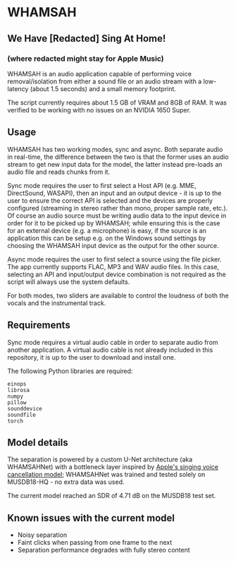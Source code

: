 # WHAMSAH
## We Have [Redacted] Sing At Home!
### (where redacted might stay for Apple Music)
WHAMSAH is an audio application capable of performing voice removal/isolation from either a sound file or an audio stream with a low-latency (about 1.5 seconds) and a small memory footprint.

The script currently requires about 1.5 GB of VRAM and 8GB of RAM. It was verified to be working with no issues on an NVIDIA 1650 Super.

## Usage
WHAMSAH has two working modes, sync and async. Both separate audio in real-time, the difference between the two is that the former uses an audio stream to get new input data for the model, the latter instead pre-loads an audio file and reads chunks from it.

Sync mode requires the user to first select a Host API (e.g. MME, DirectSound, WASAPI), then an input and an output device - it is up to the user to ensure the correct API is selected and the devices are properly configured (streaming in stereo rather than mono, proper sample rate, etc.). Of course an audio source must be writing audio data to the input device in order for it to be picked up by WHAMSAH; while ensuring this is the case for an external device (e.g. a microphone) is easy, if the source is an application this can be setup e.g. on the Windows sound settings by choosing the WHAMSAH input device as the output for the other source.

Async mode requires the user to first select a source using the file picker. The app currently supports FLAC, MP3 and WAV audio files. In this case, selecting an API and input/output device combination is not required as the script will always use the system defaults.

For both modes, two sliders are available to control the loudness of both the vocals and the instrumental track.


## Requirements
Sync mode requires a virtual audio cable in order to separate audio from another application. A virtual audio cable is not already included in this repository, it is up to the user to download and install one.

The following Python libraries are required:
```
einops
librosa
numpy
pillow
sounddevice
soundfile
torch
```

## Model details
The separation is powered by a custom U-Net architecture (aka WHAMSAHNet) with a bottleneck layer inspired by [Apple's singing voice cancellation model](https://arxiv.org/abs/2401.12068); WHAMSAHNet was trained and tested solely on MUSDB18-HQ - no extra data was used.

The current model reached an SDR of 4.71 dB on the MUSDB18 test set.

## Known issues with the current model
* Noisy separation
* Faint clicks when passing from one frame to the next
* Separation performance degrades with fully stereo content